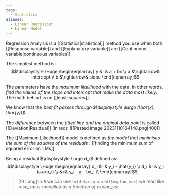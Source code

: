 ```yaml
---
tags:
  - Statistics
aliases:
  - Linear Regression
  - Linear Model
---
```

Regression Analysis is a [[Statistics|statistical]] method you use when both [[Response variable]] and [[Explanatory variable]] are [[Continuous variable|continuous variables]].

The simplest method is:
$$\displaystyle \Huge \begin{eqnarray} 
y &=& a + bx \\
a &\rightarrow& intercept \\
b &\rightarrow& slope
\end{eqnarray}$$

The parameters have the *maximum likelihood* with the data. In other words, *find the values of the slope and intercept that make the data most likely*. The math behind is on [[least-squares]].

We know that the *best fit passes through $\displaystyle \large (\bar{x}, \bar{y})$*.

The *difference* between the *fitted line and the original data point* is called [[Deviation|Residual]] (in red):
![[Pasted image 20231110164148.png|400]]

The [[Maximum Likelihood]] model is defined as *the model that minimises the sum of the squares of the residuals* : [[finding the minimum sum of squared error on LMs]]

Being a residual $\displaystyle \large d_i$ defined as:
$$\displaystyle \Huge \begin{eqnarray} 
d_i &=& y_i - \hat{y_i} \\
d_i &=& y_i - (a+xb_i)  \\
&=& y_i - a - bx_i \\
\end{eqnarray}$$

>[!R Lang]
>in `R` we can use `lm(df$resp_var~df$explan_var)`
>we read like *resp_var is modelled as a function of explan_var*

